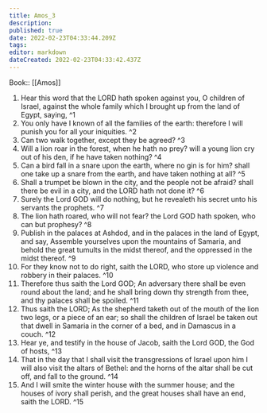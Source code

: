 ```yaml
---
title: Amos_3
description: 
published: true
date: 2022-02-23T04:33:44.209Z
tags: 
editor: markdown
dateCreated: 2022-02-23T04:33:42.437Z
---
```


 Book:: [[Amos]]
 1. Hear this word that the LORD hath spoken against you, O children of Israel, against the whole family which I brought up from the land of Egypt, saying, ^1
 2. You only have I known of all the families of the earth: therefore I will punish you for all your iniquities. ^2
 3. Can two walk together, except they be agreed? ^3
 4. Will a lion roar in the forest, when he hath no prey? will a young lion cry out of his den, if he have taken nothing? ^4
 5. Can a bird fall in a snare upon the earth, where no gin is for him? shall one take up a snare from the earth, and have taken nothing at all? ^5
 6. Shall a trumpet be blown in the city, and the people not be afraid? shall there be evil in a city, and the LORD hath not done it? ^6
 7. Surely the Lord GOD will do nothing, but he revealeth his secret unto his servants the prophets. ^7
 8. The lion hath roared, who will not fear? the Lord GOD hath spoken, who can but prophesy? ^8
 9. Publish in the palaces at Ashdod, and in the palaces in the land of Egypt, and say, Assemble yourselves upon the mountains of Samaria, and behold the great tumults in the midst thereof, and the oppressed in the midst thereof. ^9
 10. For they know not to do right, saith the LORD, who store up violence and robbery in their palaces. ^10
 11. Therefore thus saith the Lord GOD; An adversary there shall be even round about the land; and he shall bring down thy strength from thee, and thy palaces shall be spoiled. ^11
 12. Thus saith the LORD; As the shepherd taketh out of the mouth of the lion two legs, or a piece of an ear; so shall the children of Israel be taken out that dwell in Samaria in the corner of a bed, and in Damascus in a couch. ^12
 13. Hear ye, and testify in the house of Jacob, saith the Lord GOD, the God of hosts, ^13
 14. That in the day that I shall visit the transgressions of Israel upon him I will also visit the altars of Bethel: and the horns of the altar shall be cut off, and fall to the ground. ^14
 15. And I will smite the winter house with the summer house; and the houses of ivory shall perish, and the great houses shall have an end, saith the LORD. ^15
